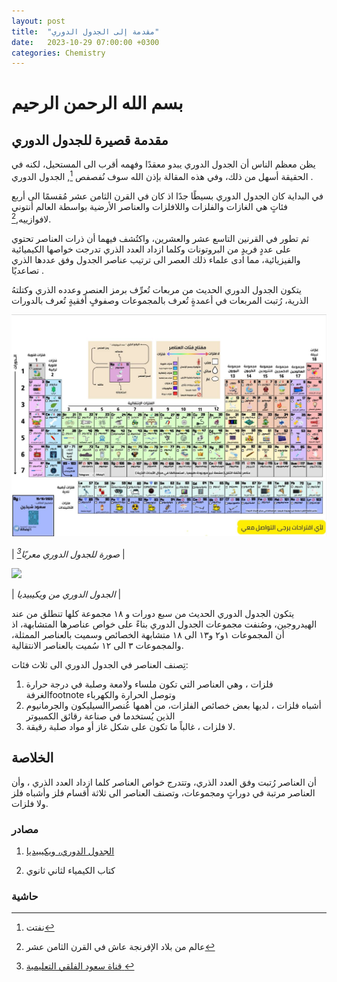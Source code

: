 ```yaml
---
layout: post
title:  "مقدمة إلى الجدول الدوري"
date:   2023-10-29 07:00:00 +0300
categories: Chemistry
---
```

# بسم الله الرحمن الرحيم

## مقدمة قصيرة للجدول الدوري

يظن معظم الناس أن الجدول الدوري يبدو معقدًا وفهمه أقرب الى المستحيل، لكنه في الحقيقة أسهل من ذلك، وفي هذه المقالة بإذن الله سوف نُفصفص [^1], الجدول الدوري .
 

في البداية كان الجدول الدوري بسيطًا جدًا اذ كان في القرن الثامن عشر مُقسمًا الى أربع فئاتٍ هي الغازات والفلزات واللافلزات والعناصر الأرضية بواسطة العالم أنتوني لافوازييه,[^2]. 



ثم تطور في القرنين  التاسع عشر والعشرين، واكتُشف فيهما أن ذرات العناصر تحتوي على عددٍ فريدٍ من البروتونات وكلما ازداد العدد الذري تدرجت خواصها الكيميائية والفيزيائية، مما ادى علماء ذلك العصر الى ترتيب عناصر الجدول  وفق عددها الذري تصاعديًا .


يتكون الجدول الدوري الحديث من مربعات تُعرِّف برمز العنصر وعدده الذري وكتلتهُ الذرية، رُتبت المربعات في أعمدةٍ تُعرف بالمجموعات وصفوفٍ أفقيةٍ تُعرف بالدورات


![](https://raw.githubusercontent.com/upq1/Blog/main/assets/Periodic-table-Saud.jpg)

| *صورة للجدول الدوري معربًا[^3]* |


![](https://upload.wikimedia.org/wikipedia/commons/thumb/4/48/Periodic_table_large-ar.svg/1024px-Periodic_table_large-ar.svg.png)

| *الجدول الدوري من ويكيبيديا* |


يتكون الجدول الدوري الحديث من سبع دورات و ١٨ مجموعة كلها تنطلق من عند الهيدروجين، وصُنفت مجموعات الجدول الدوري بناءً على خواص عناصرها المتشابهة، اذ أن المجموعات ١و٢ و١٣ الى ١٨  متشابهة الخصائص  وسميت بالعناصر الممثلة، والمجموعات ٣ الى ١٢ سُميت بالعناصر الانتقالية.

 تِصنف العناصر في الجدول الدوري الى  ثلاث فئات:
 
1. فلزات ، وهي العناصر التي تكون ملساء ولامعة وصلبة في درجة حرارة الغرفةfootnote وتوصل الحرارة والكهرباء
2. أشباه فلزات ، لديها بعض خصائص الفلزات، من أهمها عُنصراالسيليكون والجرمانيوم الذين يُستخدما في صناعة رقائق الكمبيوتر
3. لا فلزات ، غالباً ما تكون على شكل غاز أو مواد صلبة رقيقة.


## الخلاصة

أن العناصر رُتبت وفق العدد الذري، وتتدرج خواص العناصر كلما ازداد العدد الذري ، وأن العناصر مرتبة في دوراتٍ ومجموعات، وتصنف العناصر الى ثلاثة أقسام فلز وأشباه فلز ولا فلزات.

### مصادر
1. [الجدول الدوري، ويكيبيديا](https://ar.wikipedia.org/wiki/%D8%A7%D9%84%D8%AC%D8%AF%D9%88%D9%84_%D8%A7%D9%84%D8%AF%D9%88%D8%B1%D9%8A)

2. كتاب الكيمياء لثاني ثانوي

### حاشية

[^1]:نفتت 
[^2]: عالم من بلاد الإفرنجة عاش في القرن الثامن عشر
[^3]: [قناة سعود الفلقي التعليمية ](https://t.me/alfalqi1)